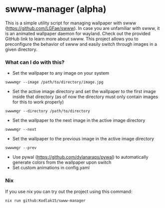 # swww-manager (alpha)
This is a simple utility script for managing wallpaper with swww (https://github.com/LGFae/swww). In case you are unfamiliar with swww, it is an animated wallpaper daemon for wayland. Check out the provided GitHub link to learn more about swww. This project allows you to preconfigure the behavior of swww and easily switch through images in a given directory.

### What can I do with this?
- Set the wallpaper to any image on your system
```
swwwmgr --image /path/to/directory/image.jpg
```
- Set the active image directory and set the wallpaper to the first image inside that directory (as of now the directory must only contain images for this to work properly)
```
swwwmgr --directory /path/to/directory
```
- Set the wallpaper to the next image in the active image directory
```
swwwmgr --next
```
- Set the wallpaper to the previous image in the active image directory
```
swwwmgr --prev
```

- Use pywal (https://github.com/dylanaraps/pywal) to automatically generate colors from the wallpaper upon switch
- Set custom animations in config.yaml

### Nix
If you use nix you can try out the project using this command:
```
nix run github:Kodlak15/swww-manager
```
